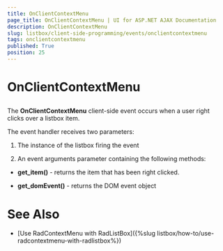 ```yaml
---
title: OnClientContextMenu
page_title: OnClientContextMenu | UI for ASP.NET AJAX Documentation
description: OnClientContextMenu
slug: listbox/client-side-programming/events/onclientcontextmenu
tags: onclientcontextmenu
published: True
position: 25
---
```


# OnClientContextMenu



## 

The **OnClientContextMenu** client-side event occurs when a user right clicks over a listbox item.



The event handler receives two parameters:

1. The instance of the listbox firing the event

2. An event arguments parameter containing the following methods:

* **get_item()** - returns the item that has been right clicked.

* **get_domEvent()** - returns the DOM event object



# See Also

 * [Use RadContextMenu with RadListBox]({%slug listbox/how-to/use-radcontextmenu-with-radlistbox%})
